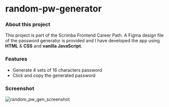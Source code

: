 # random-pw-generator

### About this project
This project is part of the Scrimba Frontend Career Path. A Figma design file of the password generator is provided and I have developed the app using **HTML** & **CSS** and **vanilla JavaScript**.

### Features
- Generate 4 sets of 16 characters password 
- Click and copy the generated password

### Screenshot 
![random_pw_gen_screenshot](https://user-images.githubusercontent.com/74324784/153338928-ecd255a1-b90b-4c5c-b558-14afe4162e2d.jpeg)



